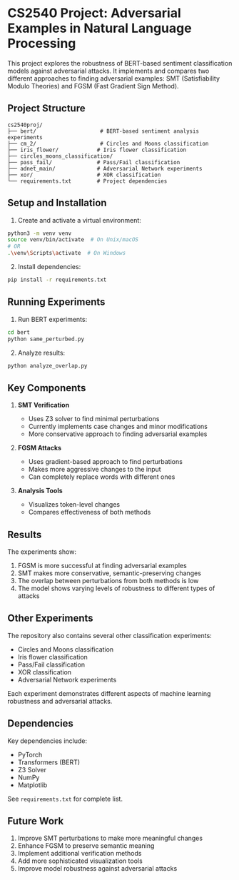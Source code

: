# CS2540 Project: Adversarial Examples in Natural Language Processing

This project explores the robustness of BERT-based sentiment classification models against adversarial attacks. It implements and compares two different approaches to finding adversarial examples: SMT (Satisfiability Modulo Theories) and FGSM (Fast Gradient Sign Method).

## Project Structure

```
cs2540proj/
├── bert/                    # BERT-based sentiment analysis experiments
├── cm_2/                    # Circles and Moons classification
├── iris_flower/            # Iris flower classification
├── circles_moons_classification/
├── pass_fail/              # Pass/Fail classification
├── adnet_main/             # Adversarial Network experiments
├── xor/                    # XOR classification
└── requirements.txt        # Project dependencies
```

## Setup and Installation

1. Create and activate a virtual environment:
```bash
python3 -m venv venv
source venv/bin/activate  # On Unix/macOS
# OR
.\venv\Scripts\activate  # On Windows
```

2. Install dependencies:
```bash
pip install -r requirements.txt
```

## Running Experiments

1. Run BERT experiments:
```bash
cd bert
python same_perturbed.py
```

2. Analyze results:
```bash
python analyze_overlap.py
```

## Key Components

1. **SMT Verification**
   - Uses Z3 solver to find minimal perturbations
   - Currently implements case changes and minor modifications
   - More conservative approach to finding adversarial examples

2. **FGSM Attacks**
   - Uses gradient-based approach to find perturbations
   - Makes more aggressive changes to the input
   - Can completely replace words with different ones

3. **Analysis Tools**
   - Visualizes token-level changes
   - Compares effectiveness of both methods

## Results

The experiments show:
1. FGSM is more successful at finding adversarial examples
2. SMT makes more conservative, semantic-preserving changes
3. The overlap between perturbations from both methods is low
4. The model shows varying levels of robustness to different types of attacks

## Other Experiments

The repository also contains several other classification experiments:
- Circles and Moons classification
- Iris flower classification
- Pass/Fail classification
- XOR classification
- Adversarial Network experiments

Each experiment demonstrates different aspects of machine learning robustness and adversarial attacks.

## Dependencies

Key dependencies include:
- PyTorch
- Transformers (BERT)
- Z3 Solver
- NumPy
- Matplotlib

See `requirements.txt` for complete list.

## Future Work

1. Improve SMT perturbations to make more meaningful changes
2. Enhance FGSM to preserve semantic meaning
3. Implement additional verification methods
4. Add more sophisticated visualization tools
5. Improve model robustness against adversarial attacks
